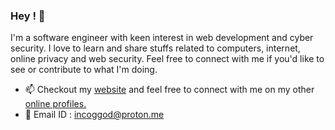### Hey ! 👋

I'm a software engineer with keen interest in web development and cyber security. I love to learn and share stuffs related to computers, internet, online privacy and web security. Feel free to connect with me if you'd like to see or contribute to what I'm doing.

<!--
- 📈 Learning daily to code better, check my progress at [#100DaysofCode](https://github.com/incogGod/100-days-of-code)
-->

 - 📫 Checkout my [website](https://incogGod.in) and feel free to connect with me on my other [online profiles.](https://links.incogGod.in) 
 - 💬 Email ID : [incoggod@proton.me](mailto:incoggod@proton.me)
<!--

- 📫 Feel free to connect with me on my other [online profiles.]((https://links.incogGod.in) 
-->
